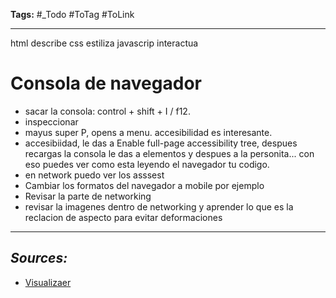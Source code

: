 **Tags:** #_Todo
#ToTag #ToLink 
- - -
html describe
css estiliza
javascrip interactua

# Consola de navegador
- sacar la consola: control + shift + I / f12.
- inspeccionar
- mayus super P, opens a menu. accesibilidad es interesante.
- accesibiidad, le das a Enable full-page accessibility tree, despues recargas la consola le das a elementos y despues a la personita... con eso puedes ver como esta leyendo el navegador tu codigo.
- en network puedo ver los asssest
- Cambiar los formatos del navegador a mobile por ejemplo
- Revisar la parte de networking
- revisar la imagenes dentro de networking y aprender lo que es la reclacion de aspecto para evitar deformaciones
- - - 
## ***Sources:***
- [Visualizaer](https://www.opengraph.xyz/)